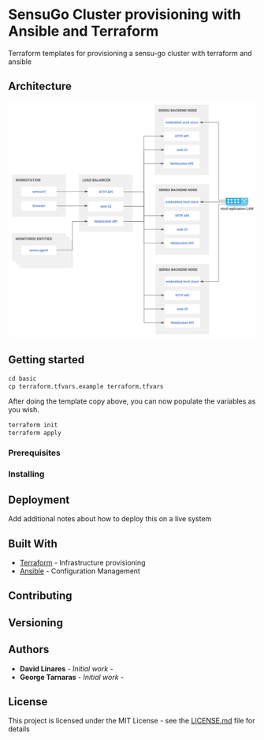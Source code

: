 # SensuGo Cluster provisioning with Ansible and Terraform
Terraform templates for provisioning a sensu-go cluster with terraform and ansible

## Architecture

![ARCHITECTURE](docs/clustered_architecture.svg)

## Getting started

```
cd basic
cp terraform.tfvars.example terraform.tfvars
```

After doing the template copy above, you can now populate the variables as you wish.

```
terraform init
terraform apply
```

### Prerequisites

### Installing

## Deployment

Add additional notes about how to deploy this on a live system

## Built With

* [Terraform](https://www.terraform.io/) - Infrastructure provisioning
* [Ansible](https://www.ansible.com/) - Configuration Management

## Contributing



## Versioning



## Authors

* **David Linares** - *Initial work* - 
* **George Tarnaras** - *Initial work* - 

## License

This project is licensed under the MIT License - see the [LICENSE.md](LICENSE.md) file for details
